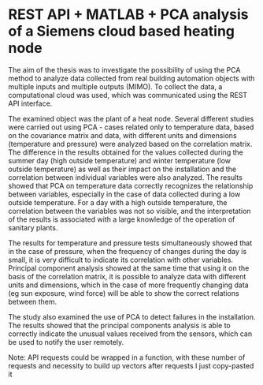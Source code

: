 # REST API + MATLAB + PCA analysis of a Siemens cloud based heating node
The aim of the thesis was to investigate the possibility of using the PCA method to analyze
data collected from real building automation objects with multiple inputs and multiple outputs
(MIMO). To collect the data, a computational cloud was used, which was communicated
using the REST API interface.

The examined object was the plant of a heat node. Several different studies were carried out
using PCA - cases related only to temperature data, based on the covariance matrix and data,
with different units and dimensions (temperature and pressure) were analyzed based on the
correlation matrix. The difference in the results obtained for the values ​​collected during the
summer day (high outside temperature) and winter temperature (low outside temperature) as
well as their impact on the installation and the correlation between individual variables were
also analyzed. The results showed that PCA on temperature data correctly recognizes the
relationship between variables, especially in the case of data collected during a low outside
temperature. For a day with a high outside temperature, the correlation between the variables
was not so visible, and the interpretation of the results is associated with a large knowledge of
the operation of sanitary plants. 

The results for temperature and pressure tests simultaneously
showed that in the case of pressure, when the frequency of changes during the day is small, it
is very difficult to indicate its correlation with other variables. Principal component analysis
showed at the same time that using it on the basis of the correlation matrix, it is possible to
analyze data with different units and dimensions, which in the case of more frequently
changing data (eg sun exposure, wind force) will be able to show the correct relations
between them.

The study also examined the use of PCA to detect failures in the installation. The results
showed that the principal components analysis is able to correctly indicate the unusual values
​​received from the sensors, which can be used to notify the user remotely.

Note: API requests could be wrapped in a function, with these number of requests and necessity to build up vectors after requests I just copy-pasted it

